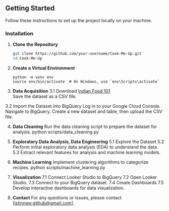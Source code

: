 ## Getting Started

Follow these instructions to set up the project locally on your machine.

### Installation

1. **Clone the Repository**
   ```bash
   git clone https://github.com/your-username/Cook-Me-Up.git
   cd Cook-Me-Up

2. **Create a Virtual Environment**
   ```
   python -m venv env
   source env/bin/activate  # On Windows, use `env\Scripts\activate`

3. **Data Acquisition**
3.1 Download [Indian Food 101](https://www.kaggle.com/datasets/nehaprabhavalkar/indian-food-101)  
    Save the dataset as a CSV file.
   
3.2 Import the Dataset into BigQuery
    Log in to your Google Cloud Console.
    Navigate to BigQuery.
    Create a new dataset and table, then upload the CSV file.
    
4. **Data Cleaning**
   Run the data cleaning script to prepare the dataset for analysis.
   python scripts/data_cleaning.py

5. **Exploratory Data Analysis, Data Engineering**
5.1 Explore the Dataset
5.2 Perform initial exploratory data analysis (EDA) to understand the data.
5.3 Extract relevant features for analysis and machine learning models.

6. **Machine Learning**
   Implement clustering algorithms to categorize recipes.
   python scripts/machine_learning.py
 
7. **Visualization**
7.1 Connect Looker Studio to BigQuery
7.2 Open Looker Studio.
7.3 Connect to your BigQuery dataset.
7.4 Create Dashboards
7.5 Develop interactive dashboards for data visualization.
   
8. **Contact**
For any questions or issues, please contact [istinnew.github@gmail.com].
